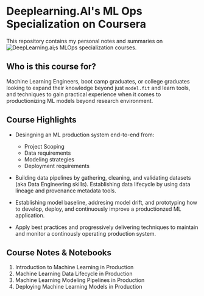 # Deeplearning.AI's ML Ops Specialization on Coursera

This repository contains my personal notes and summaries on ![DeepLearning.ai;s MLOps specialization](https://www.deeplearning.ai/program/machine-learning-engineering-for-production-mlops/) courses.

## Who is this course for?

Machine Learning Engineers, boot camp graduates, or college graduates looking to expand their knowledge beyond just `model.fit` and learn tools, and techniques to gain practical experience when it comes to productionizing ML models beyond research environment. 

## Course Highlights

- Desingning an ML production system end-to-end from:
  - Project Scoping
  - Data requirements
  - Modeling strategies
  - Deployment requirements

- Building data pipelines by gathering, cleaning, and validating datasets (aka Data Engineering skills). Establishing data lifecycle by using data lineage and provenance metadata tools.
- Establishing model baseline, addresing model drift, and prototyping how to develop, deploy, and continuously improve a productionzed ML application.
- Apply best practices and progressively delivering techniques to maintain and monitor a continously  operating production system.

## Course Notes & Notebooks  

1. Introduction to Machine Learning in Production
2. Machine Learning Data Lifecycle in Production
3. Machine Learning Modeling Pipelines in Production
4.  Deploying Machine Learning Models in Production
